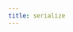 ```yaml
---
title: serialize
---
```


<script setup>
const packageName = '@wagmi/vue'
</script>

<!--@include: @shared/utilities/serialize.md-->
